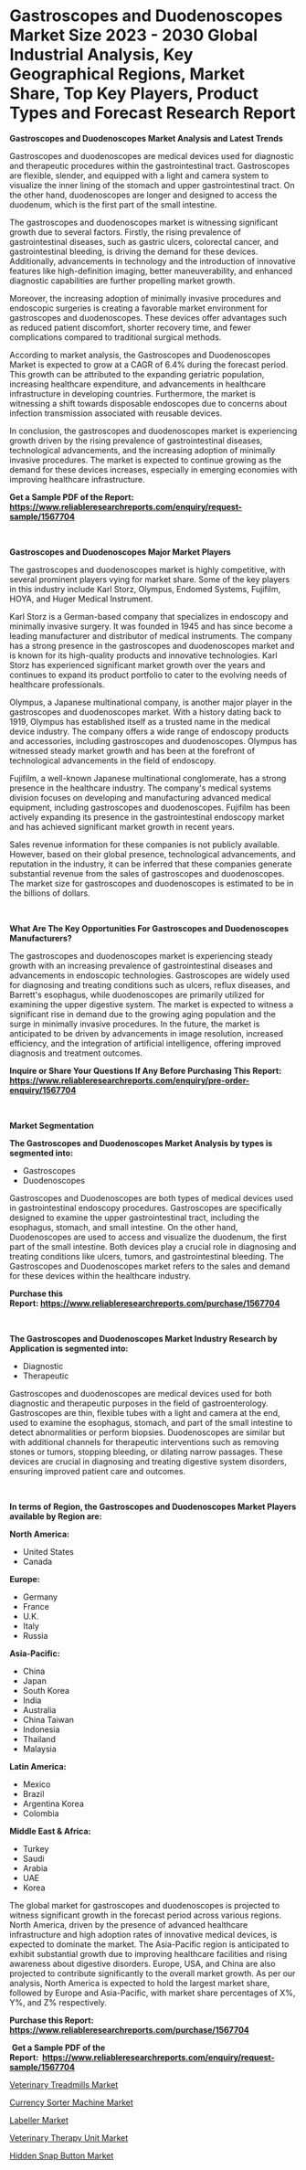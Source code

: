 <p><h1>Gastroscopes and Duodenoscopes Market Size 2023 - 2030 Global Industrial Analysis, Key Geographical Regions, Market Share, Top Key Players, Product Types and Forecast Research Report</h1></p><p><strong>Gastroscopes and Duodenoscopes Market Analysis and Latest Trends</strong></p>
<p><p>Gastroscopes and duodenoscopes are medical devices used for diagnostic and therapeutic procedures within the gastrointestinal tract. Gastroscopes are flexible, slender, and equipped with a light and camera system to visualize the inner lining of the stomach and upper gastrointestinal tract. On the other hand, duodenoscopes are longer and designed to access the duodenum, which is the first part of the small intestine.</p><p>The gastroscopes and duodenoscopes market is witnessing significant growth due to several factors. Firstly, the rising prevalence of gastrointestinal diseases, such as gastric ulcers, colorectal cancer, and gastrointestinal bleeding, is driving the demand for these devices. Additionally, advancements in technology and the introduction of innovative features like high-definition imaging, better maneuverability, and enhanced diagnostic capabilities are further propelling market growth.</p><p>Moreover, the increasing adoption of minimally invasive procedures and endoscopic surgeries is creating a favorable market environment for gastroscopes and duodenoscopes. These devices offer advantages such as reduced patient discomfort, shorter recovery time, and fewer complications compared to traditional surgical methods.</p><p>According to market analysis, the Gastroscopes and Duodenoscopes Market is expected to grow at a CAGR of 6.4% during the forecast period. This growth can be attributed to the expanding geriatric population, increasing healthcare expenditure, and advancements in healthcare infrastructure in developing countries. Furthermore, the market is witnessing a shift towards disposable endoscopes due to concerns about infection transmission associated with reusable devices.</p><p>In conclusion, the gastroscopes and duodenoscopes market is experiencing growth driven by the rising prevalence of gastrointestinal diseases, technological advancements, and the increasing adoption of minimally invasive procedures. The market is expected to continue growing as the demand for these devices increases, especially in emerging economies with improving healthcare infrastructure.</p></p>
<p><strong>Get a Sample PDF of the Report:&nbsp; <a href="https://www.reliableresearchreports.com/enquiry/request-sample/1567704">https://www.reliableresearchreports.com/enquiry/request-sample/1567704</a></strong></p>
<p>&nbsp;</p>
<p><strong>Gastroscopes and Duodenoscopes Major Market Players</strong></p>
<p><p>The gastroscopes and duodenoscopes market is highly competitive, with several prominent players vying for market share. Some of the key players in this industry include Karl Storz, Olympus, Endomed Systems, Fujifilm, HOYA, and Huger Medical Instrument.</p><p>Karl Storz is a German-based company that specializes in endoscopy and minimally invasive surgery. It was founded in 1945 and has since become a leading manufacturer and distributor of medical instruments. The company has a strong presence in the gastroscopes and duodenoscopes market and is known for its high-quality products and innovative technologies. Karl Storz has experienced significant market growth over the years and continues to expand its product portfolio to cater to the evolving needs of healthcare professionals.</p><p>Olympus, a Japanese multinational company, is another major player in the gastroscopes and duodenoscopes market. With a history dating back to 1919, Olympus has established itself as a trusted name in the medical device industry. The company offers a wide range of endoscopy products and accessories, including gastroscopes and duodenoscopes. Olympus has witnessed steady market growth and has been at the forefront of technological advancements in the field of endoscopy.</p><p>Fujifilm, a well-known Japanese multinational conglomerate, has a strong presence in the healthcare industry. The company's medical systems division focuses on developing and manufacturing advanced medical equipment, including gastroscopes and duodenoscopes. Fujifilm has been actively expanding its presence in the gastrointestinal endoscopy market and has achieved significant market growth in recent years.</p><p>Sales revenue information for these companies is not publicly available. However, based on their global presence, technological advancements, and reputation in the industry, it can be inferred that these companies generate substantial revenue from the sales of gastroscopes and duodenoscopes. The market size for gastroscopes and duodenoscopes is estimated to be in the billions of dollars.</p></p>
<p>&nbsp;</p>
<p><strong>What Are The Key Opportunities For Gastroscopes and Duodenoscopes Manufacturers?</strong></p>
<p><p>The gastroscopes and duodenoscopes market is experiencing steady growth with an increasing prevalence of gastrointestinal diseases and advancements in endoscopic technologies. Gastroscopes are widely used for diagnosing and treating conditions such as ulcers, reflux diseases, and Barrett's esophagus, while duodenoscopes are primarily utilized for examining the upper digestive system. The market is expected to witness a significant rise in demand due to the growing aging population and the surge in minimally invasive procedures. In the future, the market is anticipated to be driven by advancements in image resolution, increased efficiency, and the integration of artificial intelligence, offering improved diagnosis and treatment outcomes.</p></p>
<p><strong>Inquire or Share Your Questions If Any Before Purchasing This Report: <a href="https://www.reliableresearchreports.com/enquiry/pre-order-enquiry/1567704">https://www.reliableresearchreports.com/enquiry/pre-order-enquiry/1567704</a></strong></p>
<p>&nbsp;</p>
<p><strong>Market Segmentation</strong></p>
<p><strong>The Gastroscopes and Duodenoscopes Market Analysis by types is segmented into:</strong></p>
<p><ul><li>Gastroscopes</li><li>Duodenoscopes</li></ul></p>
<p><p>Gastroscopes and Duodenoscopes are both types of medical devices used in gastrointestinal endoscopy procedures. Gastroscopes are specifically designed to examine the upper gastrointestinal tract, including the esophagus, stomach, and small intestine. On the other hand, Duodenoscopes are used to access and visualize the duodenum, the first part of the small intestine. Both devices play a crucial role in diagnosing and treating conditions like ulcers, tumors, and gastrointestinal bleeding. The Gastroscopes and Duodenoscopes market refers to the sales and demand for these devices within the healthcare industry.</p></p>
<p><strong>Purchase this Report:&nbsp;<a href="https://www.reliableresearchreports.com/purchase/1567704">https://www.reliableresearchreports.com/purchase/1567704</a></strong></p>
<p>&nbsp;</p>
<p><strong>The Gastroscopes and Duodenoscopes Market Industry Research by Application is segmented into:</strong></p>
<p><ul><li>Diagnostic</li><li>Therapeutic</li></ul></p>
<p><p>Gastroscopes and duodenoscopes are medical devices used for both diagnostic and therapeutic purposes in the field of gastroenterology. Gastroscopes are thin, flexible tubes with a light and camera at the end, used to examine the esophagus, stomach, and part of the small intestine to detect abnormalities or perform biopsies. Duodenoscopes are similar but with additional channels for therapeutic interventions such as removing stones or tumors, stopping bleeding, or dilating narrow passages. These devices are crucial in diagnosing and treating digestive system disorders, ensuring improved patient care and outcomes.</p></p>
<p>&nbsp;</p>
<p><strong>In terms of Region, the Gastroscopes and Duodenoscopes Market Players available by Region are:</strong></p>
<p>
    <p> <strong> North America: </strong>
        <ul>
            <li>United States</li>
            <li>Canada</li>
        </ul>
        </p> 
    <p> <strong> Europe: </strong>
        <ul>
            <li>Germany</li>
            <li>France</li>
            <li>U.K.</li>
            <li>Italy</li>
            <li>Russia</li>
        </ul>
        </p> 
    <p> <strong> Asia-Pacific: </strong>
        <ul>
            <li>China</li>
            <li>Japan</li>
            <li>South Korea</li>
            <li>India</li>
            <li>Australia</li>
            <li>China Taiwan</li>
            <li>Indonesia</li>
            <li>Thailand</li>
            <li>Malaysia</li>
        </ul>
        </p> 
    <p> <strong> Latin America: </strong>
        <ul>
            <li>Mexico</li>
            <li>Brazil</li>
            <li>Argentina Korea</li>
            <li>Colombia</li>
        </ul>
        </p> 
    <p> <strong> Middle East & Africa: </strong>
        <ul>
            <li>Turkey</li>
            <li>Saudi</li>
            <li>Arabia</li>
            <li>UAE</li>
            <li>Korea</li>
        </ul>
    </p>
    </p>
<p><p>The global market for gastroscopes and duodenoscopes is projected to witness significant growth in the forecast period across various regions. North America, driven by the presence of advanced healthcare infrastructure and high adoption rates of innovative medical devices, is expected to dominate the market. The Asia-Pacific region is anticipated to exhibit substantial growth due to improving healthcare facilities and rising awareness about digestive disorders. Europe, USA, and China are also projected to contribute significantly to the overall market growth. As per our analysis, North America is expected to hold the largest market share, followed by Europe and Asia-Pacific, with market share percentages of X%, Y%, and Z% respectively.</p></p>
<p><strong>Purchase this Report: <a href="https://www.reliableresearchreports.com/purchase/1567704">https://www.reliableresearchreports.com/purchase/1567704</a></strong></p>
<p>&nbsp;<strong>Get a Sample PDF of the Report:&nbsp;&nbsp;<a href="https://www.reliableresearchreports.com/enquiry/request-sample/1567704">https://www.reliableresearchreports.com/enquiry/request-sample/1567704</a></strong></p>
<p><strong></strong></p>
<p><p><a href="https://github.com/scarol104/Market-Research-Report-List-1/blob/main/veterinary-treadmills-market.md">Veterinary Treadmills Market</a></p><p><a href="https://www.linkedin.com/pulse/decoding-currency-sorter-machine-market-deep-dive-latest-trends-qp4xf/">Currency Sorter Machine Market</a></p><p><a href="https://medium.com/@ishankishanrp23/labeller-market-report-reveals-the-latest-trends-and-growth-opportunities-of-this-market-337dca5bdd57">Labeller Market</a></p><p><a href="https://github.com/deliacustodio40/Market-Research-Report-List-1/blob/main/veterinary-therapy-unit-market.md">Veterinary Therapy Unit Market</a></p><p><a href="https://medium.com/@subhamgillrp23/hidden-snap-button-market-current-market-share-cagr-growth-projection-and-forecast-till-2030-79e82216095b">Hidden Snap Button Market</a></p></p>